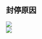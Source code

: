 ## 封停原因
![](https://github.com/Notsfsssf/Pix-EzViewer/raw/master/donation/reason.png)   
![](https://github.com/Notsfsssf/Pix-EzViewer/raw/master/donation/reason1.jpg)